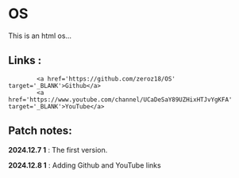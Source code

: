 # OS
This is an html os... 

## Links :
            <a href='https://github.com/zeroz18/OS' target='_BLANK'>Github</a>
            <a href='https://www.youtube.com/channel/UCaDeSaY89UZHixHTJvYgKFA' target='_BLANK'>YouTube</a>
            
## Patch notes: 

**2024.12.7 1** : The first version.

**2024.12.8 1** : Adding Github and YouTube links
